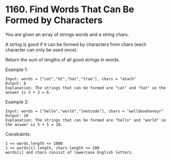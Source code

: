 # 1160. Find Words That Can Be Formed by Characters

You are given an array of strings words and a string chars.

A string is good if it can be formed by characters from chars (each character can only be used once).

Return the sum of lengths of all good strings in words.

 

Example 1:

    Input: words = ["cat","bt","hat","tree"], chars = "atach"
    Output: 6
    Explanation: The strings that can be formed are "cat" and "hat" so the answer is 3 + 3 = 6.

Example 2:

    Input: words = ["hello","world","leetcode"], chars = "welldonehoneyr"
    Output: 10
    Explanation: The strings that can be formed are "hello" and "world" so the answer is 5 + 5 = 10.

 

Constraints:

    1 <= words.length <= 1000
    1 <= words[i].length, chars.length <= 100
    words[i] and chars consist of lowercase English letters.

